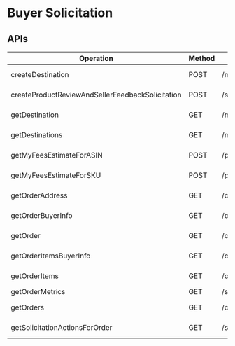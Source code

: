 # Buyer Solicitation
## APIs
|Operation|Method|API Path (URL)|Region|
|-|-|-|-|
|createDestination|POST|/notifications/v1/destinations|NA, EU, FE|
|createProductReviewAndSellerFeedbackSolicitation|POST|/solicitations/v1/orders/{amazonOrderId}/solicitations/productReviewAndSellerFeedback|NA, EU, FE|
|getDestination|GET|/notifications/v1/destinations/{destinationId}|NA, EU, FE|
|getDestinations|GET|/notifications/v1/destinations|NA, EU, FE|
|getMyFeesEstimateForASIN|POST|/products/fees/v0/items/{Asin}/feesEstimate|NA, EU, FE|
|getMyFeesEstimateForSKU|POST|/products/fees/v0/listings/{SellerSKU}/feesEstimate|NA, EU, FE|
|getOrderAddress|GET|/orders/v0/orders/{orderId}/address|NA, EU, FE|
|getOrderBuyerInfo|GET|/orders/v0/orders/{orderId}/buyerInfo|NA, EU, FE|
|getOrder|GET|/orders/v0/orders/{orderId}|NA, EU, FE|
|getOrderItemsBuyerInfo|GET|/orders/v0/orders/{orderId}/orderItems/buyerInfo|NA, EU, FE|
|getOrderItems|GET|/orders/v0/orders/{orderId}/orderItems|NA, EU, FE|
|getOrderMetrics|GET|/sales/v1/orderMetrics|FE|
|getOrders|GET|/orders/v0/orders|NA, EU, FE|
|getSolicitationActionsForOrder|GET|/solicitations/v1/orders/{amazonOrderId}|NA, EU, FE|
&nbsp;
